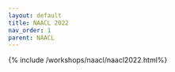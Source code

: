 ```yaml
---
layout: default
title: NAACL 2022
nav_order: 1
parent: NAACL
---
```


{% include /workshops/naacl/naacl2022.html%} 